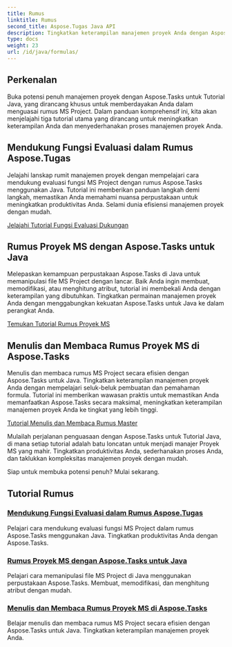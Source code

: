 ```yaml
---
title: Rumus
linktitle: Rumus
second_title: Aspose.Tugas Java API
description: Tingkatkan keterampilan manajemen proyek Anda dengan Aspose.Tasks untuk Java. Kuasai rumus MS Project, tingkatkan produktivitas, dan tulis/baca rumus secara efisien dengan mudah.
type: docs
weight: 23
url: /id/java/formulas/
---
```


## Perkenalan

Buka potensi penuh manajemen proyek dengan Aspose.Tasks untuk Tutorial Java, yang dirancang khusus untuk memberdayakan Anda dalam menguasai rumus MS Project. Dalam panduan komprehensif ini, kita akan menjelajahi tiga tutorial utama yang dirancang untuk meningkatkan keterampilan Anda dan menyederhanakan proses manajemen proyek Anda.

## Mendukung Fungsi Evaluasi dalam Rumus Aspose.Tugas
Jelajahi lanskap rumit manajemen proyek dengan mempelajari cara mendukung evaluasi fungsi MS Project dengan rumus Aspose.Tasks menggunakan Java. Tutorial ini memberikan panduan langkah demi langkah, memastikan Anda memahami nuansa perpustakaan untuk meningkatkan produktivitas Anda. Selami dunia efisiensi manajemen proyek dengan mudah.

[Jelajahi Tutorial Fungsi Evaluasi Dukungan](./evaluation-functions/)

## Rumus Proyek MS dengan Aspose.Tasks untuk Java
Melepaskan kemampuan perpustakaan Aspose.Tasks di Java untuk memanipulasi file MS Project dengan lancar. Baik Anda ingin membuat, memodifikasi, atau menghitung atribut, tutorial ini membekali Anda dengan keterampilan yang dibutuhkan. Tingkatkan permainan manajemen proyek Anda dengan menggabungkan kekuatan Aspose.Tasks untuk Java ke dalam perangkat Anda.

[Temukan Tutorial Rumus Proyek MS](./work-with-formulas/)

## Menulis dan Membaca Rumus Proyek MS di Aspose.Tasks
Menulis dan membaca rumus MS Project secara efisien dengan Aspose.Tasks untuk Java. Tingkatkan keterampilan manajemen proyek Anda dengan mempelajari seluk-beluk pembuatan dan pemahaman formula. Tutorial ini memberikan wawasan praktis untuk memastikan Anda memanfaatkan Aspose.Tasks secara maksimal, meningkatkan keterampilan manajemen proyek Anda ke tingkat yang lebih tinggi.

[Tutorial Menulis dan Membaca Rumus Master](./write-read-formulas/)

Mulailah perjalanan penguasaan dengan Aspose.Tasks untuk Tutorial Java, di mana setiap tutorial adalah batu loncatan untuk menjadi manajer Proyek MS yang mahir. Tingkatkan produktivitas Anda, sederhanakan proses Anda, dan taklukkan kompleksitas manajemen proyek dengan mudah.

Siap untuk membuka potensi penuh? Mulai sekarang.

## Tutorial Rumus
### [Mendukung Fungsi Evaluasi dalam Rumus Aspose.Tugas](./evaluation-functions/)
Pelajari cara mendukung evaluasi fungsi MS Project dalam rumus Aspose.Tasks menggunakan Java. Tingkatkan produktivitas Anda dengan Aspose.Tasks.
### [Rumus Proyek MS dengan Aspose.Tasks untuk Java](./work-with-formulas/)
Pelajari cara memanipulasi file MS Project di Java menggunakan perpustakaan Aspose.Tasks. Membuat, memodifikasi, dan menghitung atribut dengan mudah.
### [Menulis dan Membaca Rumus Proyek MS di Aspose.Tasks](./write-read-formulas/)
Belajar menulis dan membaca rumus MS Project secara efisien dengan Aspose.Tasks untuk Java. Tingkatkan keterampilan manajemen proyek Anda.